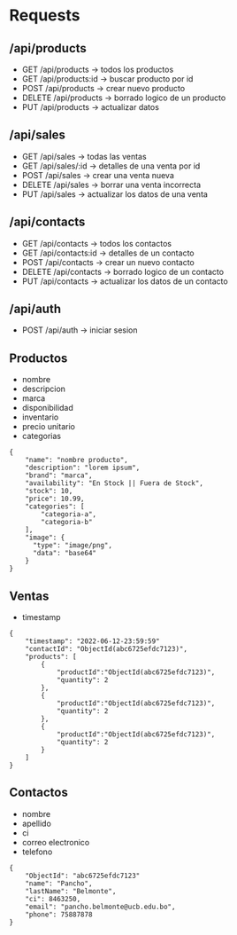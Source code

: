 # Requests

## /api/products

  - GET /api/products -> todos los productos
  - GET /api/products:id -> buscar producto por id
  - POST /api/products -> crear nuevo producto
  - DELETE /api/products -> borrado logico de un producto
  - PUT /api/products -> actualizar datos

## /api/sales

  - GET /api/sales -> todas las ventas
  - GET /api/sales/:id -> detalles de una venta por id
  - POST /api/sales -> crear una venta nueva
  - DELETE /api/sales -> borrar una venta incorrecta
  - PUT /api/sales -> actualizar los datos de una venta

## /api/contacts

  - GET /api/contacts -> todos los contactos
  - GET /api/contacts:id -> detalles de un contacto
  - POST /api/contacts -> crear un nuevo contacto
  - DELETE /api/contacts -> borrado logico de un contacto
  - PUT /api/contacts -> actualizar los datos de un contacto

## /api/auth

  - POST /api/auth -> iniciar sesion

## Productos

  - nombre
  - descripcion
  - marca
  - disponibilidad
  - inventario
  - precio unitario
  - categorias

```
{
    "name": "nombre producto",
    "description": "lorem ipsum",
    "brand": "marca",
    "availability": "En Stock || Fuera de Stock",
    "stock": 10,
    "price": 10.99,
    "categories": [
        "categoria-a",
        "categoria-b"
    ],
    "image": {
      "type": "image/png",
      "data": "base64"
    }
}
```

## Ventas

  - timestamp

```
{
    "timestamp": "2022-06-12-23:59:59"
    "contactId": "ObjectId(abc6725efdc7123)",
    "products": [
        {
            "productId":"ObjectId(abc6725efdc7123)",
            "quantity": 2
        },
        {
            "productId":"ObjectId(abc6725efdc7123)",
            "quantity": 2
        },
        {
            "productId":"ObjectId(abc6725efdc7123)",
            "quantity": 2
        }
    ]
}
```

## Contactos

  - nombre
  - apellido
  - ci
  - correo electronico
  - telefono

```
{
    "ObjectId": "abc6725efdc7123"
    "name": "Pancho",
    "lastName": "Belmonte",
    "ci": 8463250,
    "email": "pancho.belmonte@ucb.edu.bo",
    "phone": 75887878
}
```

 